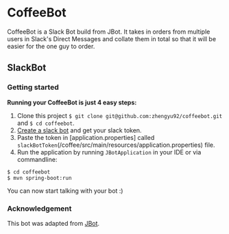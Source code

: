 # CoffeeBot

CoffeeBot is a Slack Bot build from JBot. It takes in orders from multiple users in Slack's Direct Messages and collate them in total so that it will be easier for the one guy to order.

## SlackBot

### Getting started

**Running your CoffeeBot is just 4 easy steps:**
  
1. Clone this project `$ git clone git@github.com:zhengyu92/coffeebot.git` and `$ cd coffeebot`.  
2. [Create a slack bot](https://my.slack.com/services/new/bot) and get your slack token.  
3. Paste the token in [application.properties] called `slackBotToken`(/coffee/src/main/resources/application.properties) file.  
4. Run the application by running `JBotApplication` in your IDE or via commandline: 
```
$ cd coffeebot
$ mvn spring-boot:run
```

You can now start talking with your bot :)

### Acknowledgement
This bot was adapted from [JBot](https://github.com/ramswaroop/jbot.git).
